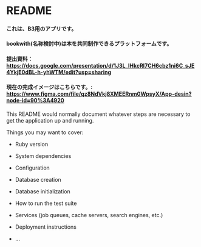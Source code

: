 # README

#### これは、B3用のアプリです。
#### bookwith(名称検討中)は本を共同制作できるプラットフォームです。
#### 提出資料：　https://docs.google.com/presentation/d/1J3L_lHkcRl7CH6cbz1ni6C_sJE4YkjE0dBL-h-yhWTM/edit?usp=sharing
#### 現在の完成イメージはこちらです。: https://www.figma.com/file/qz8NdVkj8XMEERnm0WpsyX/App-desin?node-id=90%3A4920
#### 


This README would normally document whatever steps are necessary to get the
application up and running.

Things you may want to cover:

* Ruby version

* System dependencies

* Configuration

* Database creation

* Database initialization

* How to run the test suite

* Services (job queues, cache servers, search engines, etc.)

* Deployment instructions

* ...

